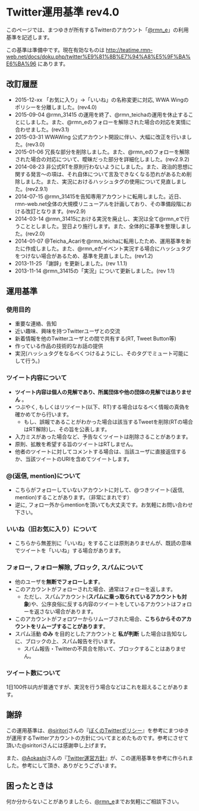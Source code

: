 # Twitter運用基準 rev4.0
このページでは、まつゆきが所有するTwitterのアカウント「[@rmn_e](http://twitter.com/rmn_e)」の利用基準を記述します。

この基準は準備中です。現在有効なものは http://teatime.rmn-web.net/docs/doku.php/twitter%E9%81%8B%E7%94%A8%E5%9F%BA%E6%BA%96 にあります。

## 改訂履歴
- 2015-12-xx 「お気に入り」→「いいね」の名称変更に対応, WWA Wingのポリシーを分離しました。(rev4.0)
- 2015-09-04 @rmn_31415 の運用を終了、@rmn_teichaの運用を休止することにしました。また、@rmn_eのフォローを解除された場合の対応を実情に合わせました。(rev3.1)
- 2015-03-31 WWAWing 公式アカウント開設に伴い、大幅に改正を行いました。(rev3.0)
- 2015-01-06 冗長な部分を削除しました。また、@rmn_eのフォローを解除された場合の対応について、曖昧だった部分を詳細化しました。(rev2.9.2)
- 2014-08-23 非公式RTを原則行わないようにしました。また、政治的思想に関する発言〜の項は、それ自体について言及できなくなる恐れがあるため削除しました。また、実況におけるハッシュタグの使用について見直しました。(rev2.9.1)
- 2014-07-15 @rmn_31415を告知専用アカウントに転用しました。近日、rmn-web.net全体の大規模リニューアルを計画しており、その準備段階における改訂となります。(rev2.9)
- 2014-03-14 @rmn_31415における実況を廃止し、実況は全て@rmn_eで行うこととしました。翌日より施行します。また、全体的に基準を整理しました。(rev2.0)
- 2014-01-07 @Teicha_Acariを@rmn_teichaに転用したため、運用基準を新たに作成しました。また、@rmn_eがイベント実況する場合にハッシュタグをつけない場合があるため、基準を見直しました。(rev1.2)
- 2013-11-25 「謝辞」を更新しました。(rev 1.1.1)
- 2013-11-14 @rmn_31415の「実況」について更新しました。(rev 1.1)

## 運用基準

### 使用目的 
- 重要な連絡、告知
- 近い趣味、興味を持つTwitterユーザとの交流
- 新着情報を他のTwitterユーザとの間で共有する(RT, Tweet Button等)
- 作っている作品の技術的なお話の提供
-  実況(ハッシュタグをなるべくつけるようにし、そのタグでミュート可能にして行う。)

### ツイート内容について
- **ツイート内容は個人の見解であり、所属団体や他の団体の見解ではありません** 。
- つぶやく, もしくはリツイート(以下、RT)する場合はなるべく情報の真偽を確かめてから行います。
  - もし、誤報であることがわかった場合は該当するTweetを削除(RTの場合はRT解除)し、その旨を公表します。
- 入力ミスがあった場合など、予告なくツイートは削除さることがあります。
- 原則、拡散を希望する旨のツイートはRTしません。
- 他者のツイートに対してコメントする場合は、当該ユーザに直接返信するか、当該ツイートのURIを含めてツイートします。

  
### @(返信, mention)について 
- こちらがフォローしていないアカウントに対して、@つきツイート(返信, mention)することがあります。（非常にまれです）
- 逆に, フォロー外からmentionを頂いても大丈夫です。お気軽にお問い合わせ下さい。

### いいね（旧お気に入り）について 
- こちらから無差別に「いいね」をすることは原則ありませんが、既読の意味でツイートを「いいね」する場合があります。

### フォロー, フォロー解除, ブロック, スパムについて
- 他のユーザを**無断でフォローします**。
- このアカウントがフォローされた場合、通常はフォローを返します。
  - ただし、スパムアカウント(**スパムに乗っ取られているアカウントも対象**)や、公序良俗に反する内容のツイートをしているアカウントはフォローを返さない場合があります。
- このアカウントがフォロワーからリムーブされた場合、**こちらからそのアカウントをリムーブすることがあります**。
- スパム活動 **のみ** を目的としたアカウントと **私が判断** した場合は告知なしに、ブロックの上、スパム報告を行います。
  - スパム報告・Twitterの不具合を除いて、ブロックすることはありません。
  
### ツイート数について
1日100件以内が普通ですが、実況を行う場合などはこれを超えることがあります。

## 謝辞 
この運用基準は、[@siritori](http://twitter.com/siritori)さんの『[ぼくのTwitterポリシー](http://d.hatena.ne.jp/siritori/20110307/1299484057)』を参考にまつゆきが運用するTwitterアカウントの方針についてまとめたものです。参考にさせて頂いた@siritoriさんには感謝申し上げます。

また、[@Aokashi](http://twitter.com/Aokashi)さんの『[Twitter運営方針](http://www.aokashi.net/about/twitter.html)』が、この運用基準を参考に作られました。参考にして頂き、ありがとうございます。

## 困ったときは 
何か分からないことがありましたら、[@rmn_e](http://twitter.com/rmn_e)までお気軽にご相談下さい。
